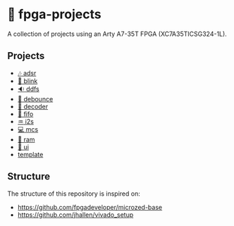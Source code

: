 # :space_invader: fpga-projects

A collection of projects using an Arty A7-35T FPGA (XC7A35TICSG324-1L).

## Projects

- [:notes: adsr](/adsr/)
- [:rotating_light: blink](/blink/)
- [:sound: ddfs](/ddfs/)
- [:sparkler: debounce](/debounce/)
- [:1234: decoder](/decoder/)
- [:file_folder: fifo](/fifo/)
- [:aquarius: i2s](/i2s/)
- [:computer: mcs](/mcs/)
- [:floppy_disk: ram](/ram/)
- [:musical_score: ui](/ui/)
- [template](/template/)

## Structure

The structure of this repository is inspired on:

- https://github.com/fpgadeveloper/microzed-base
- https://github.com/jhallen/vivado_setup
